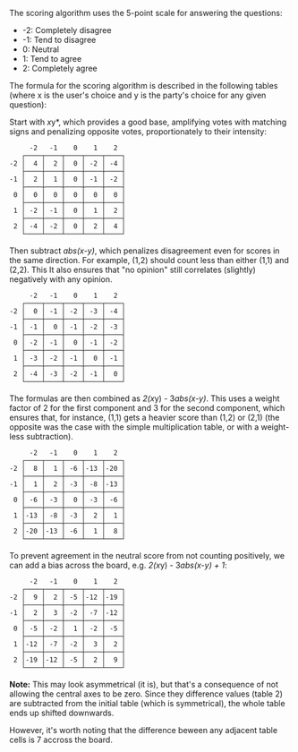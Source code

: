 The scoring algorithm uses the 5-point scale for answering the questions:
* -2: Completely disagree
* -1: Tend to disagree
*  0: Neutral
*  1: Tend to agree
*  2: Completely agree

The formula for the scoring algorithm is described in the following tables
(where x is the user's choice and y is the party's choice for any given question):


Start with *x*y*, which provides a good base,
amplifying votes with matching signs
and penalizing opposite votes,
proportionately to their intensity:
```
     -2   -1    0    1    2
   ┌────┬────┬────┬────┬────┐
-2 │  4 │  2 │  0 │ -2 │ -4 │
   ├────┼────┼────┼────┼────┤
-1 │  2 │  1 │  0 │ -1 │ -2 │
   ├────┼────┼────┼────┼────┤
 0 │  0 │  0 │  0 │  0 │  0 │
   ├────┼────┼────┼────┼────┤
 1 │ -2 │ -1 │  0 │  1 │  2 │
   ├────┼────┼────┼────┼────┤
 2 │ -4 │ -2 │  0 │  2 │  4 │
   └────┴────┴────┴────┴────┘
```

Then subtract *abs(x-y)*, which penalizes disagreement even for scores in the same direction.
For example, (1,2) should count less than either (1,1) and (2,2).
This It also ensures that "no opinion" still correlates (slightly) negatively with any opinion.
```
     -2   -1    0    1    2
   ┌────┬────┬────┬────┬────┐
-2 │  0 │ -1 │ -2 │ -3 │ -4 │
   ├────┼────┼────┼────┼────┤
-1 │ -1 │  0 │ -1 │ -2 │ -3 │
   ├────┼────┼────┼────┼────┤
 0 │ -2 │ -1 │  0 │ -1 │ -2 │
   ├────┼────┼────┼────┼────┤
 1 │ -3 │ -2 │ -1 │  0 │ -1 │
   ├────┼────┼────┼────┼────┤
 2 │ -4 │ -3 │ -2 │ -1 │  0 │
   └────┴────┴────┴────┴────┘
```

The formulas are then combined as *2(x*y) - 3*abs(x-y)*.
This uses a weight factor of 2 for the first component
and 3 for the second component,
which ensures that, for instance, (1,1) gets a heavier score
than (1,2) or (2,1) (the opposite was the case
with the simple multiplication table, or with a weight-less subtraction).
```
     -2   -1    0    1    2
   ┌────┬────┬────┬────┬────┐
-2 │  8 │  1 │ -6 │-13 │-20 │
   ├────┼────┼────┼────┼────┤
-1 │  1 │  2 │ -3 │ -8 │-13 │
   ├────┼────┼────┼────┼────┤
 0 │ -6 │ -3 │  0 │ -3 │ -6 │
   ├────┼────┼────┼────┼────┤
 1 │-13 │ -8 │ -3 │  2 │  1 │
   ├────┼────┼────┼────┼────┤
 2 │-20 │-13 │ -6 │  1 │  8 │
   └────┴────┴────┴────┴────┘
```

To prevent agreement in the neutral score from not counting positively,
we can add a bias across the board, e.g. *2(x*y) - 3*abs(x-y) + 1*:
```
     -2   -1    0    1    2
   ┌────┬────┬────┬────┬────┐
-2 │  9 │  2 │ -5 │-12 │-19 │
   ├────┼────┼────┼────┼────┤
-1 │  2 │  3 │ -2 │ -7 │-12 │
   ├────┼────┼────┼────┼────┤
 0 │ -5 │ -2 │  1 │ -2 │ -5 │
   ├────┼────┼────┼────┼────┤
 1 │-12 │ -7 │ -2 │  3 │  2 │
   ├────┼────┼────┼────┼────┤
 2 │-19 │-12 │ -5 │  2 │  9 │
   └────┴────┴────┴────┴────┘
```
**Note:** This may look asymmetrical (it is),
but that's a consequence of not allowing the central axes to be zero.
Since they difference values (table 2) are subtracted from the initial table (which is symmetrical),
the whole table ends up shifted downwards.

However, it's worth noting that the difference beween any adjacent table cells is 7 accross the board.
